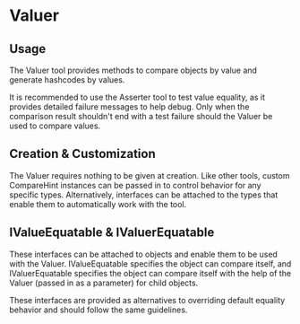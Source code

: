 # Valuer

## Usage

The Valuer tool provides methods to compare objects by value and generate hashcodes by values.

It is recommended to use the Asserter tool to test value equality, as it provides detailed failure messages to help debug. Only when the comparison result shouldn't end with a test failure should the Valuer be used to compare values.

## Creation & Customization

The Valuer requires nothing to be given at creation. Like other tools, custom CompareHint instances can be passed in to control behavior for any specific types. Alternatively, interfaces can be attached to the types that enable them to automatically work with the tool.

## IValueEquatable & IValuerEquatable

These interfaces can be attached to objects and enable them to be used with the Valuer. IValueEquatable specifies the object can compare itself, and IValuerEquatable specifies the object can compare itself with the help of the Valuer (passed in as a parameter) for child objects.

These interfaces are provided as alternatives to overriding default equality behavior and should follow the same guidelines.
